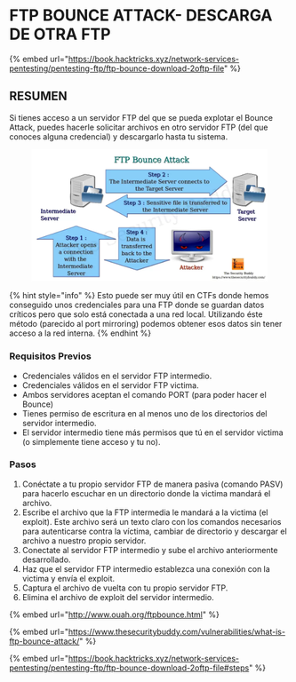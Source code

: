 # FTP BOUNCE ATTACK- DESCARGA DE OTRA FTP

{% embed url="https://book.hacktricks.xyz/network-services-pentesting/pentesting-ftp/ftp-bounce-download-2oftp-file" %}

## RESUMEN

Si tienes acceso a un servidor FTP del que se pueda explotar el Bounce Attack, puedes hacerle solicitar archivos en otro servidor FTP (del que conoces alguna credencial) y descargarlo hasta tu sistema.

<figure><img src="../../.gitbook/assets/image (3).png" alt=""><figcaption></figcaption></figure>

{% hint style="info" %}
Esto puede ser muy útil en CTFs donde hemos conseguido unos credenciales para una FTP donde se guardan datos críticos pero que solo está conectada a una red local. Utilizando éste método (parecido al port mirroring) podemos obtener esos datos sin tener acceso a la red interna.&#x20;
{% endhint %}

### Requisitos Previos

* Credenciales válidos en el servidor FTP intermedio.
* Credenciales válidos en el servidor FTP victima.
* Ambos servidores aceptan el comando PORT (para poder hacer el Bounce)
* Tienes permiso de escritura en al menos uno de los directorios del servidor intermedio.
* El servidor intermedio tiene más permisos que tú en el servidor victima (o simplemente tiene acceso y tu no).&#x20;

### Pasos

1. Conéctate a tu propio servidor FTP de manera pasiva (comando PASV) para hacerlo escuchar en un directorio donde la victima mandará el archivo.
2. Escribe el archivo que la FTP intermedia le mandará a la victima (el exploit). Este archivo será un texto claro con los comandos necesarios para autenticarse contra la víctima, cambiar de directorio y descargar el archivo a nuestro propio servidor.
3. Conectate al servidor FTP intermedio y sube el archivo anteriormente desarrollado.
4. Haz que el servidor FTP intermedio establezca una conexión con la victima y envía el exploit.
5. Captura el archivo de vuelta con tu propio servidor FTP.
6. Elimina el archivo de exploit del servidor intermedio.

{% embed url="http://www.ouah.org/ftpbounce.html" %}

{% embed url="https://www.thesecuritybuddy.com/vulnerabilities/what-is-ftp-bounce-attack/" %}

{% embed url="https://book.hacktricks.xyz/network-services-pentesting/pentesting-ftp/ftp-bounce-download-2oftp-file#steps" %}
